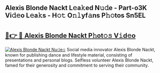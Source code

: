 ## Alexis Blonde Nackt L𝚎a𝚔ed N𝚞𝚍e - Part-o3K Vi𝚍𝚎o L𝚎a𝚔s - H𝚘𝚝 O𝚗𝚕yf𝚊ns P𝚑𝚘tos Sn5EL

# <h2><a href="http://kfctec1.oniu.top/?m=Alexis+Blonde+Nackt">🔗👉 🔴 Alexis Blonde Nackt P𝚑ot𝚘𝚜 V𝚒d𝚎o</a></h2>

[![Alexis Blonde Nackt Nu𝚍e𝚜](https://i.imgur.com/0qMVB7G.gif)](http://kfctec1.oniu.top/?m=Alexis+Blonde+Nackt)
Social media innovator Alexis Blonde Nackt, known for publishing dance and lifestyle material, consisting of presentations and personal blogs. Selfless volunteer Alexis Blonde Nackt, famed for their generosity and commitment to serving their community.  
